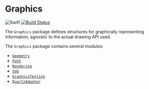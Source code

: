 # Graphics

![Swift](https://img.shields.io/badge/Swift-4.2-brightgreen.svg)
[![Build Status](https://travis-ci.org/dn-m/Graphics.svg?branch=master)](https://travis-ci.org/dn-m/Graphics)

The `Graphics` package defines structures for graphically representing information, agnostic to the actual drawing API used.

The `Graphics` package contains several modules:

- [`Geometry`](https://github.com/dn-m/Graphics/tree/master/Sources/Geometry)
- [`Path`](https://github.com/dn-m/Graphics/tree/master/Sources/Path)
- [`Rendering`](https://github.com/dn-m/Graphics/tree/master/Sources/Rendering)
- [`SVG`](https://github.com/dn-m/Graphics/tree/master/Sources/SVG)
- [`GraphicsTesting`](https://github.com/dn-m/Graphics/tree/master/Sources/GraphicsTesting)
- [`QuartzAdapter`](https://github.com/dn-m/Graphics/tree/master/Sources/QuartzAdapter)
